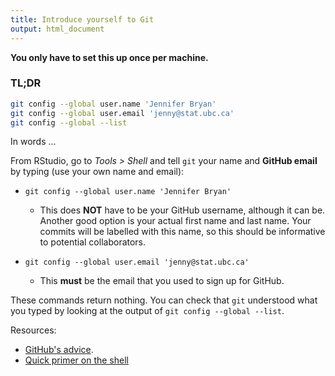 ```yaml
---
title: Introduce yourself to Git
output: html_document
---
```


**You only have to set this up once per machine.**

### TL;DR

``` sh
git config --global user.name 'Jennifer Bryan'
git config --global user.email 'jenny@stat.ubc.ca'
git config --global --list
```

In words ...

From RStudio, go to *Tools > Shell* and tell `git` your name and **GitHub email** by typing (use your own name and email):

  * `git config --global user.name 'Jennifer Bryan'`
  
    - This does __NOT__ have to be your GitHub username, although it can be. Another good option is your actual first name and last name. Your commits will be labelled with this name, so this should be informative to potential collaborators.

  * `git config --global user.email 'jenny@stat.ubc.ca'`
  
    - This __must__ be the email that you used to sign up for GitHub.

These commands return nothing. You can check that `git` understood what you typed by looking at the output of `git config --global --list`.

Resources:

* [GitHub's advice](https://help.github.com/articles/set-up-git).
* [Quick primer on the shell](git09_shell.html)